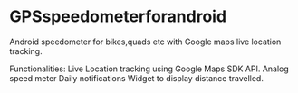 # GPSspeedometerforandroid

Android speedometer for bikes,quads etc with Google maps live location tracking.

Functionalities:
Live Location tracking using Google Maps SDK API.
Analog speed meter
Daily notifications
Widget to display distance travelled.
